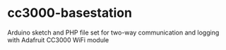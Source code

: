 cc3000-basestation
==================

Arduino sketch and PHP file set for two-way communication and logging with Adafruit CC3000 WiFi module
